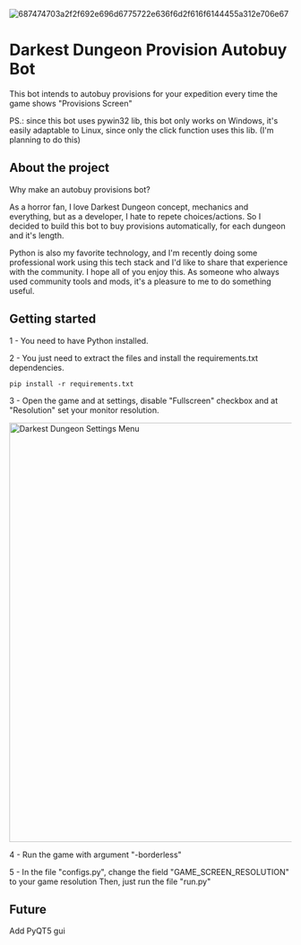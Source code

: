 ![687474703a2f2f692e696d6775722e636f6d2f616f6144455a312e706e67](https://user-images.githubusercontent.com/65199318/189535125-6fc7a0bc-9787-4dda-86bb-4cbe3b448759.png)
# Darkest Dungeon Provision Autobuy Bot
This bot intends to autobuy provisions for your expedition every time the game shows "Provisions Screen"

PS.: since this bot uses pywin32 lib, this bot only works on Windows, it's easily adaptable to Linux, since only the click function uses this lib. (I'm planning to do this)

## About the project
Why make an autobuy provisions bot?

As a horror fan, I love Darkest Dungeon concept, mechanics and everything, but as a developer, I hate to repete choices/actions. So I decided to build this bot to buy provisions automatically, for each dungeon and it's length.

Python is also my favorite technology, and I'm recently doing some professional work using this tech stack and I'd like to share that experience with the community. I hope all of you enjoy this. As someone who always used community tools and mods, it's a pleasure to me to do something useful.

## Getting started

1 - You need to have Python installed.

2 - You just need to extract the files and install the requirements.txt dependencies.

    pip install -r requirements.txt

3 - Open the game and at settings, disable "Fullscreen" checkbox and at "Resolution" set your monitor resolution.

  <img width="749" alt="Darkest Dungeon Settings Menu" src="https://user-images.githubusercontent.com/65199318/189550530-a83c0d4b-c225-43b9-93cb-ab1eb1fb7f0b.png">

4 - Run the game with argument "-borderless"

5 - In the file "configs.py", change the field "GAME_SCREEN_RESOLUTION" to your game resolution
Then, just run the file "run.py"

    
## Future

Add PyQT5 gui